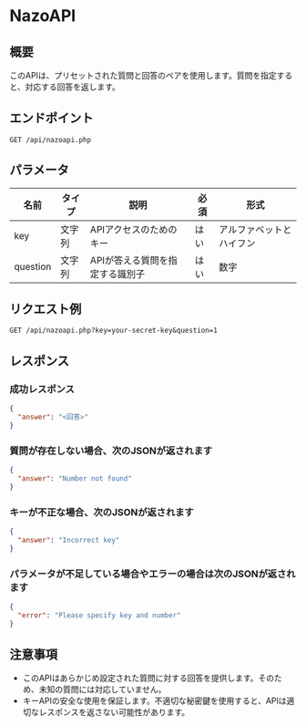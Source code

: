 # NazoAPI
## 概要
このAPIは、プリセットされた質問と回答のペアを使用します。質問を指定すると、対応する回答を返します。


## エンドポイント
`GET /api/nazoapi.php`

## パラメータ
| 名前      | タイプ   | 説明                        | 必須 | 形式 |
|-----------|--------|------------------------------------|----------|----------|
| key       | 文字列 | APIアクセスのためのキー      | はい      | アルファベットとハイフン |
| question  | 文字列 | APIが答える質問を指定する識別子   | はい      | 数字 |

## リクエスト例
```
GET /api/nazoapi.php?key=your-secret-key&question=1
```

## レスポンス

### 成功レスポンス
```json
{
  "answer": "<回答>"
}
```
### 質問が存在しない場合、次のJSONが返されます
```json
{
  "answer": "Number not found"
}
```
### キーが不正な場合、次のJSONが返されます
```json
{
  "answer": "Incorrect key"
}
```

### パラメータが不足している場合やエラーの場合は次のJSONが返されます
```json
{
  "error": "Please specify key and number"
}

```
## 注意事項
- このAPIはあらかじめ設定された質問に対する回答を提供します。そのため、未知の質問には対応していません。
- キーAPIの安全な使用を保証します。不適切な秘密鍵を使用すると、APIは適切なレスポンスを返さない可能性があります。

